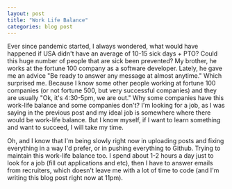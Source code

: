 ```yaml
---
layout: post
title: "Work Life Balance"
categories: blog post
---
```


Ever since pandemic started, I always wondered, what would have happened if USA didn't have an average of 10-15 sick days + PTO? Could this huge number of people that are sick been prevented?
My brother, he works at the fortune 100 company as a software developer. Lately, he gave me an advice "Be ready to answer any message at almost anytime." Which surprised me. Because I know some other people working at fortune 100 companies (or not fortune 500, but very successful companies) and they are usually "Ok, it's 4:30-5pm, we are out."
Why some companies have this work-life balance and some companies don't?
I'm looking for a job, as I was saying in the previous post and my ideal job is somewhere where there would be work-life balance. But I know myself, if I want to learn something and want to succeed, I will take my time.

Oh, and I know that I'm being slowly right now in uploading posts and fixing everything in a way I'd prefer, or in pushing everything to Github. Trying to maintain this work-life balance too. I spend about 1-2 hours a day just to look for a job (fill out applications and etc), then I have to answer emails from recruiters, which doesn't leave me with a lot of time to code (and I'm writing this blog post right now at 11pm).
